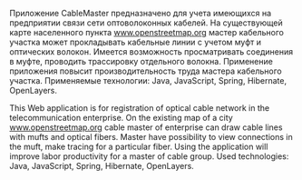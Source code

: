 Приложение CableMaster предназначено для учета имеющихся на предприятии связи сети оптоволоконных кабелей. На существующей карте населенного пункта www.openstreetmap.org мастер кабельного участка может прокладывать кабельные линии с учетом муфт и оптических волокон. Имеется возможность просматривать соединения в муфте, проводить трассировку отдельного волокна. Применение приложения повысит производительность труда мастера кабельного участка.
Применяемые технологии: Java, JavaScript, Spring, Hibernate, OpenLayers.

This Web application is for registration of optical cable network in the telecommunication enterprise. On the existing map of a city www.openstreetmap.org cable master of enterprise can draw cable lines with mufts and optical fibers. Master have possibility to view connections in the muft, make tracing for a particular fiber. Using the application will improve labor productivity for a master of cable group. Used technologies: Java, JavaScript, Spring, Hibernate, OpenLayers.
 